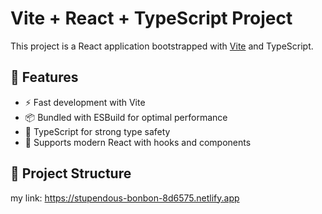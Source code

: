 # Vite + React + TypeScript Project

This project is a React application bootstrapped with [Vite](https://vitejs.dev/) and TypeScript.

## 🚀 Features
- ⚡ Fast development with Vite
- 📦 Bundled with ESBuild for optimal performance
- 🔧 TypeScript for strong type safety
- 🎨 Supports modern React with hooks and components

## 📂 Project Structure
my link: https://stupendous-bonbon-8d6575.netlify.app
